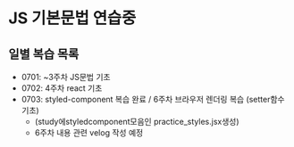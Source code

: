# JS 기본문법 연습중

## 일별 복습 목록
- 0701: ~3주차 JS문법 기초
- 0702: 4주차 react 기초
- 0703: styled-component 복습 완료 / 6주차 브라우저 렌더링 복습 (setter함수 기초)
    - (study에styledcomponent모음인 practice_styles.jsx생성)
    - 6주차 내용 관련 velog 작성 예정